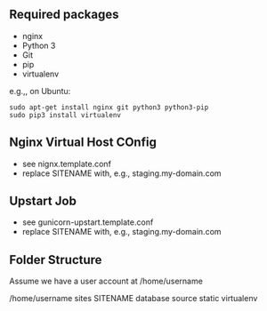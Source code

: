 ## Required packages

- nginx
- Python 3
- Git
- pip
- virtualenv

e.g.,, on Ubuntu:

    sudo apt-get install nginx git python3 python3-pip
    sudo pip3 install virtualenv

## Nginx Virtual Host COnfig

- see nignx.template.conf
- replace SITENAME with, e.g., staging.my-domain.com

## Upstart Job

- see gunicorn-upstart.template.conf
- replace SITENAME with, e.g., staging.my-domain.com

## Folder Structure
Assume we have a user account at /home/username

/home/username
    sites
        SITENAME
            database
            source
            static
            virtualenv
